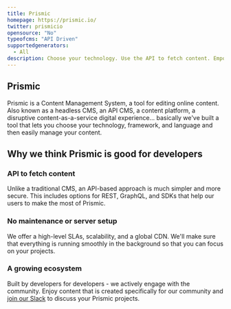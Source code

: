 ```yaml
---
title: Prismic
homepage: https://prismic.io/
twitter: prismicio
opensource: "No"
typeofcms: "API Driven"
supportedgenerators:
  - All
description: Choose your technology. Use the API to fetch content. Empower your content team.
---
```

## Prismic

Prismic is a Content Management System, a tool for editing online content. Also known as a headless CMS, an API CMS, a content platform, a disruptive content-as-a-service digital experience... basically we've built a tool that lets you choose your technology, framework, and language and then easily manage your content.

## Why we think Prismic is good for developers

### API to fetch content

Unlike a traditional CMS, an API-based approach is much simpler and more secure. This includes options for REST, GraphQL, and SDKs that help our users to make the most of Prismic.

### No maintenance or server setup

We offer a high-level SLAs, scalability, and a global CDN. We'll make sure that everything is running smoothly in the background so that you can focus on your projects.

### A growing ecosystem

Built by developers for developers - we actively engage with the community. Enjoy content that is created specifically for our community and [join our Slack](https://prismic-club.slack.com/join/shared_invite/enQtNTExNjY0MDM0NTE2LThkMzFjMDI0Mzk5ODNiZTU1ZDc4ZTVlNmZjNWMzOTkxNmU5NGRiMWIwZTI5OWIxZjgyMDkxODA0NTM0NGIxYjk://) to discuss your Prismic projects.
